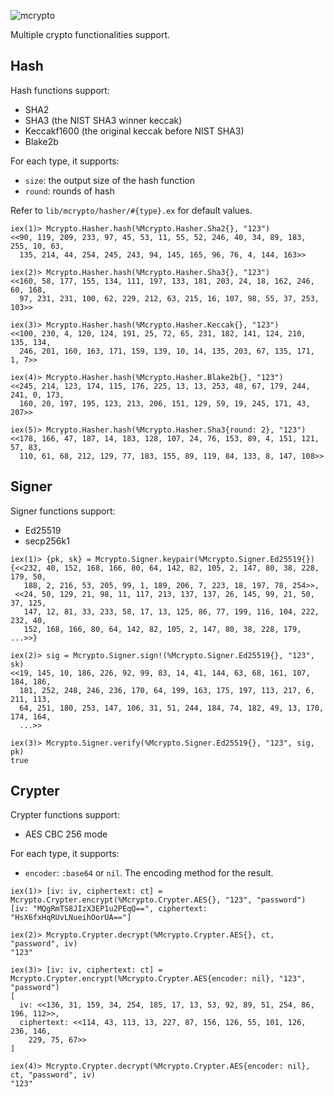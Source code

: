 ![mcrypto](https://www.arcblock.io/.netlify/functions/badge/?text=Mcrypto)

Multiple crypto functionalities support.

## Hash

Hash functions support:

- SHA2
- SHA3 (the NIST SHA3 winner keccak)
- Keccakf1600 (the original keccak before NIST SHA3)
- Blake2b

For each type, it supports:

- `size`: the output size of the hash function
- `round`: rounds of hash

Refer to `lib/mcrypto/hasher/#{type}.ex` for default values.

```
iex(1)> Mcrypto.Hasher.hash(%Mcrypto.Hasher.Sha2{}, "123")
<<90, 119, 209, 233, 97, 45, 53, 11, 55, 52, 246, 40, 34, 89, 183, 255, 10, 63,
  135, 214, 44, 254, 245, 243, 94, 145, 165, 96, 76, 4, 144, 163>>

iex(2)> Mcrypto.Hasher.hash(%Mcrypto.Hasher.Sha3{}, "123")
<<160, 58, 177, 155, 134, 111, 197, 133, 181, 203, 24, 18, 162, 246, 60, 168,
  97, 231, 231, 100, 62, 229, 212, 63, 215, 16, 107, 98, 55, 37, 253, 103>>

iex(3)> Mcrypto.Hasher.hash(%Mcrypto.Hasher.Keccak{}, "123")
<<100, 230, 4, 120, 124, 191, 25, 72, 65, 231, 182, 141, 124, 210, 135, 134,
  246, 201, 160, 163, 171, 159, 139, 10, 14, 135, 203, 67, 135, 171, 1, 7>>

iex(4)> Mcrypto.Hasher.hash(%Mcrypto.Hasher.Blake2b{}, "123")
<<245, 214, 123, 174, 115, 176, 225, 13, 13, 253, 48, 67, 179, 244, 241, 0, 173,
  160, 20, 197, 195, 123, 213, 206, 151, 129, 59, 19, 245, 171, 43, 207>>

iex(5)> Mcrypto.Hasher.hash(%Mcrypto.Hasher.Sha3{round: 2}, "123")
<<178, 166, 47, 187, 14, 183, 128, 107, 24, 76, 153, 89, 4, 151, 121, 57, 83,
  110, 61, 68, 212, 129, 77, 183, 155, 89, 119, 84, 133, 8, 147, 108>>
```

## Signer

Signer functions support:

- Ed25519
- secp256k1

```
iex(1)> {pk, sk} = Mcrypto.Signer.keypair(%Mcrypto.Signer.Ed25519{})
{<<232, 40, 152, 168, 166, 80, 64, 142, 82, 105, 2, 147, 80, 38, 228, 179, 50,
   188, 2, 216, 53, 205, 99, 1, 189, 206, 7, 223, 18, 197, 78, 254>>,
 <<24, 50, 129, 21, 98, 11, 117, 213, 137, 137, 26, 145, 99, 21, 50, 37, 125,
   147, 12, 81, 33, 233, 58, 17, 13, 125, 86, 77, 199, 116, 104, 222, 232, 40,
   152, 168, 166, 80, 64, 142, 82, 105, 2, 147, 80, 38, 228, 179, ...>>}

iex(2)> sig = Mcrypto.Signer.sign!(%Mcrypto.Signer.Ed25519{}, "123", sk)
<<19, 145, 10, 186, 226, 92, 99, 83, 14, 41, 144, 63, 68, 161, 107, 184, 186,
  181, 252, 248, 246, 236, 170, 64, 199, 163, 175, 197, 113, 217, 6, 211, 113,
  64, 251, 180, 253, 147, 106, 31, 51, 244, 184, 74, 182, 49, 13, 170, 174, 164,
  ...>>

iex(3)> Mcrypto.Signer.verify(%Mcrypto.Signer.Ed25519{}, "123", sig, pk)
true
```

## Crypter

Crypter functions support:

- AES CBC 256 mode

For each type, it supports:

- `encoder`: `:base64` or `nil`. The encoding method for the result.

```
iex(1)> [iv: iv, ciphertext: ct] = Mcrypto.Crypter.encrypt(%Mcrypto.Crypter.AES{}, "123", "password")
[iv: "MQgRmTS8JIzX3EP1u2PEqQ==", ciphertext: "HsX6fxHqRUvLNueihOorUA=="]

iex(2)> Mcrypto.Crypter.decrypt(%Mcrypto.Crypter.AES{}, ct, "password", iv)
"123"

iex(3)> [iv: iv, ciphertext: ct] = Mcrypto.Crypter.encrypt(%Mcrypto.Crypter.AES{encoder: nil}, "123", "password")
[
  iv: <<136, 31, 159, 34, 254, 185, 17, 13, 53, 92, 89, 51, 254, 86, 196, 112>>,
  ciphertext: <<114, 43, 113, 13, 227, 87, 156, 126, 55, 101, 126, 236, 146,
    229, 75, 67>>
]

iex(4)> Mcrypto.Crypter.decrypt(%Mcrypto.Crypter.AES{encoder: nil}, ct, "password", iv)
"123"
```
